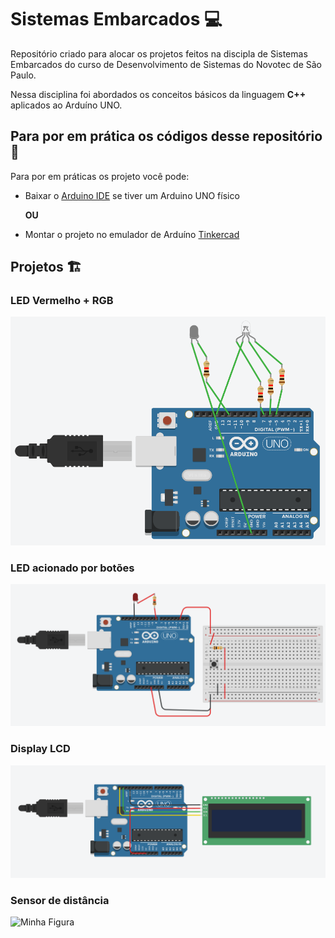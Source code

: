 <h1>Sistemas Embarcados 💻</h1>

<p>Repositório criado para alocar os projetos feitos na discipla de Sistemas Embarcados do curso de 
Desenvolvimento de Sistemas do Novotec de São Paulo.
</p>
<p>Nessa disciplina foi abordados os conceitos básicos da linguagem <strong>C++</strong> aplicados ao Arduíno UNO.</p>

<h2>Para por em prática os códigos desse repositório 🦾</h2>

<p>Para por em práticas os projeto você pode: </p>
<ul>
    <li><p>Baixar o <a href="https://www.arduino.cc/en/software">Arduino IDE</a> se tiver um Arduino UNO físico</p></li>
    <p><strong>OU</strong></p>
    <li><p>Montar o projeto no emulador de Arduíno <a href="https://www.tinkercad.com/">Tinkercad</a></p></li>
</ul>

<h2>Projetos 🏗️</h2>

<h3>LED Vermelho + RGB</h3>
<img  src="./imgs/LED.png" alt="Minha Figura" >

<h3>LED acionado por botões</h3>
<img  src="./imgs/LED-por-btn.png" alt="Minha Figura" >

<h3>Display LCD</h3>
<img  src="./imgs/LCD.png" alt="Minha Figura" >

<h3>Sensor de distância</h3>
<img  src="./imgs/ultrassom" alt="Minha Figura" >